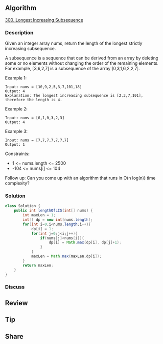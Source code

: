 ## Algorithm

[300. Longest Increasing Subsequence](https://leetcode.com/problems/longest-increasing-subsequence/)

### Description

Given an integer array nums, return the length of the longest strictly increasing subsequence.

A subsequence is a sequence that can be derived from an array by deleting some or no elements without changing the order of the remaining elements. For example, [3,6,2,7] is a subsequence of the array [0,3,1,6,2,2,7].

Example 1:

```
Input: nums = [10,9,2,5,3,7,101,18]
Output: 4
Explanation: The longest increasing subsequence is [2,3,7,101], therefore the length is 4.
```

Example 2:

```
Input: nums = [0,1,0,3,2,3]
Output: 4
```

Example 3:

```
Input: nums = [7,7,7,7,7,7,7]
Output: 1
```

Constraints:

- 1 <= nums.length <= 2500
- -104 <= nums[i] <= 104

Follow up: Can you come up with an algorithm that runs in O(n log(n)) time complexity?

### Solution

```java
class Solution {
    public int lengthOfLIS(int[] nums) {
        int maxLen = 1;
        int[] dp = new int[nums.length];
        for(int i=0;i<nums.length;i++){
            dp[i] = 1;
            for(int j=0;j<i;j++){
                if(nums[j]<nums[i]){
                    dp[i] = Math.max(dp[i], dp[j]+1);
                }
            }
            maxLen = Math.max(maxLen,dp[i]);
        }
        return maxLen;
    }
}
```

### Discuss

## Review


## Tip


## Share
